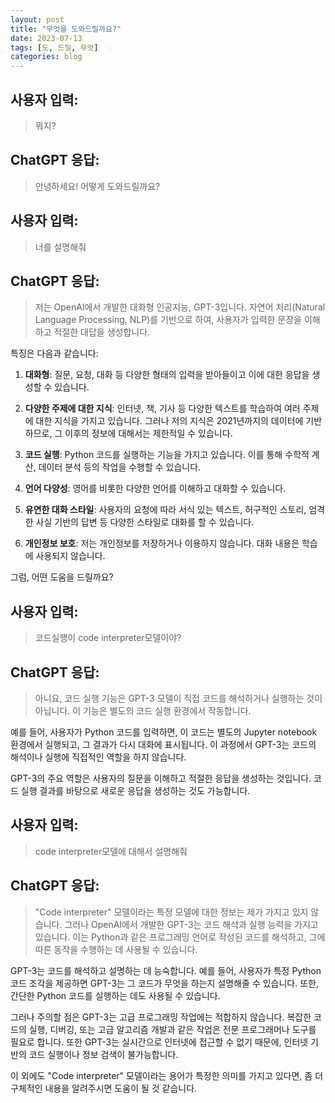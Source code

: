 ```yaml
---
layout: post
title: "무엇을 도와드릴까요?"
date: 2023-07-13
tags: [도, 드릴, 무엇]
categories: blog
---
```


## 사용자 입력:
> 뭐지?

## ChatGPT 응답:
> 안녕하세요! 어떻게 도와드릴까요?

## 사용자 입력:
> 너를 설명해줘

## ChatGPT 응답:
> 저는 OpenAI에서 개발한 대화형 인공지능, GPT-3입니다. 자연어 처리(Natural Language Processing, NLP)를 기반으로 하여, 사용자가 입력한 문장을 이해하고 적절한 대답을 생성합니다.

특징은 다음과 같습니다:

1. **대화형**: 질문, 요청, 대화 등 다양한 형태의 입력을 받아들이고 이에 대한 응답을 생성할 수 있습니다.

2. **다양한 주제에 대한 지식**: 인터넷, 책, 기사 등 다양한 텍스트를 학습하여 여러 주제에 대한 지식을 가지고 있습니다. 그러나 저의 지식은 2021년까지의 데이터에 기반하므로, 그 이후의 정보에 대해서는 제한적일 수 있습니다.

3. **코드 실행**: Python 코드를 실행하는 기능을 가지고 있습니다. 이를 통해 수학적 계산, 데이터 분석 등의 작업을 수행할 수 있습니다.

4. **언어 다양성**: 영어를 비롯한 다양한 언어를 이해하고 대화할 수 있습니다.

5. **유연한 대화 스타일**: 사용자의 요청에 따라 서식 있는 텍스트, 허구적인 스토리, 엄격한 사실 기반의 답변 등 다양한 스타일로 대화를 할 수 있습니다.

6. **개인정보 보호**: 저는 개인정보를 저장하거나 이용하지 않습니다. 대화 내용은 학습에 사용되지 않습니다.

그럼, 어떤 도움을 드릴까요?

## 사용자 입력:
> 코드실행이 code interpreter모델이야?

## ChatGPT 응답:
> 아니요, 코드 실행 기능은 GPT-3 모델이 직접 코드를 해석하거나 실행하는 것이 아닙니다. 이 기능은 별도의 코드 실행 환경에서 작동합니다. 

예를 들어, 사용자가 Python 코드를 입력하면, 이 코드는 별도의 Jupyter notebook 환경에서 실행되고, 그 결과가 다시 대화에 표시됩니다. 이 과정에서 GPT-3는 코드의 해석이나 실행에 직접적인 역할을 하지 않습니다.

GPT-3의 주요 역할은 사용자의 질문을 이해하고 적절한 응답을 생성하는 것입니다. 코드 실행 결과를 바탕으로 새로운 응답을 생성하는 것도 가능합니다.

## 사용자 입력:
> code interpreter모델에 대해서 설명해줘

## ChatGPT 응답:
> "Code interpreter" 모델이라는 특정 모델에 대한 정보는 제가 가지고 있지 않습니다. 그러나 OpenAI에서 개발한 GPT-3는 코드 해석과 실행 능력을 가지고 있습니다. 이는 Python과 같은 프로그래밍 언어로 작성된 코드를 해석하고, 그에 따른 동작을 수행하는 데 사용될 수 있습니다.

GPT-3는 코드를 해석하고 설명하는 데 능숙합니다. 예를 들어, 사용자가 특정 Python 코드 조각을 제공하면 GPT-3는 그 코드가 무엇을 하는지 설명해줄 수 있습니다. 또한, 간단한 Python 코드를 실행하는 데도 사용될 수 있습니다.

그러나 주의할 점은 GPT-3는 고급 프로그래밍 작업에는 적합하지 않습니다. 복잡한 코드의 실행, 디버깅, 또는 고급 알고리즘 개발과 같은 작업은 전문 프로그래머나 도구를 필요로 합니다. 또한 GPT-3는 실시간으로 인터넷에 접근할 수 없기 때문에, 인터넷 기반의 코드 실행이나 정보 검색이 불가능합니다.

이 외에도 "Code interpreter" 모델이라는 용어가 특정한 의미를 가지고 있다면, 좀 더 구체적인 내용을 알려주시면 도움이 될 것 같습니다.

